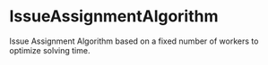 # IssueAssignmentAlgorithm
Issue Assignment Algorithm based on a fixed number of workers to optimize solving time.
